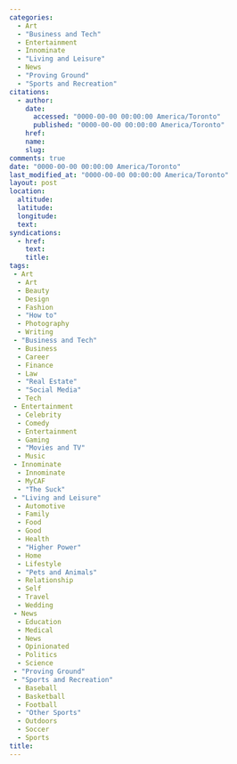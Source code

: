 ```yaml
---
categories:
  - Art
  - "Business and Tech"
  - Entertainment
  - Innominate
  - "Living and Leisure"
  - News
  - "Proving Ground"
  - "Sports and Recreation"
citations:
  - author: 
    date:
      accessed: "0000-00-00 00:00:00 America/Toronto"
      published: "0000-00-00 00:00:00 America/Toronto"
    href: 
    name: 
    slug: 
comments: true
date: "0000-00-00 00:00:00 America/Toronto"
last_modified_at: "0000-00-00 00:00:00 America/Toronto"
layout: post
location:
  altitude: 
  latitude: 
  longitude: 
  text: 
syndications:
  - href: 
    text: 
    title: 
tags:
 - Art
  - Art
  - Beauty
  - Design
  - Fashion
  - "How to"
  - Photography
  - Writing
 - "Business and Tech"
  - Business
  - Career
  - Finance
  - Law
  - "Real Estate"
  - "Social Media"
  - Tech
 - Entertainment
  - Celebrity
  - Comedy
  - Entertainment
  - Gaming
  - "Movies and TV"
  - Music
 - Innominate
  - Innominate
  - MyCAF
  - "The Suck"
 - "Living and Leisure"
  - Automotive
  - Family
  - Food
  - Good
  - Health
  - "Higher Power"
  - Home
  - Lifestyle
  - "Pets and Animals"
  - Relationship
  - Self
  - Travel
  - Wedding
 - News
  - Education
  - Medical
  - News
  - Opinionated
  - Politics
  - Science
 - "Proving Ground"
 - "Sports and Recreation"
  - Baseball
  - Basketball
  - Football
  - "Other Sports"
  - Outdoors
  - Soccer
  - Sports
title: 
---
```

